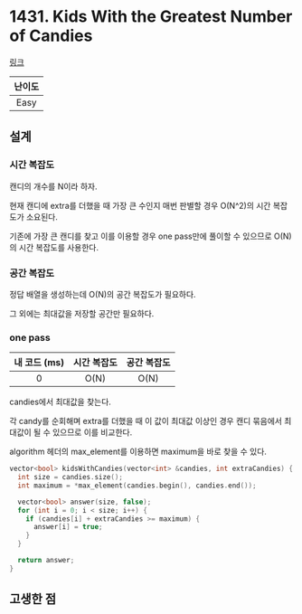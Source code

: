 # 1431. Kids With the Greatest Number of Candies

[링크](https://leetcode.com/problems/kids-with-the-greatest-number-of-candies/)

| 난이도 |
| :----: |
|  Easy  |

## 설계

### 시간 복잡도

캔디의 개수를 N이라 하자.

현재 캔디에 extra를 더했을 때 가장 큰 수인지 매번 판별할 경우 O(N^2)의 시간 복잡도가 소요된다.

기존에 가장 큰 캔디를 찾고 이를 이용할 경우 one pass만에 풀이할 수 있으므로 O(N)의 시간 복잡도를 사용한다.

### 공간 복잡도

정답 배열을 생성하는데 O(N)의 공간 복잡도가 필요하다.

그 외에는 최대값을 저장할 공간만 필요하다.

### one pass

| 내 코드 (ms) | 시간 복잡도 | 공간 복잡도 |
| :----------: | :---------: | :---------: |
|      0       |    O(N)     |    O(N)     |

candies에서 최대값을 찾는다.

각 candy를 순회해며 extra를 더했을 때 이 값이 최대값 이상인 경우 캔디 묶음에서 최대값이 될 수 있으므로 이를 비교한다.

algorithm 헤더의 max_element를 이용하면 maximum을 바로 찾을 수 있다.

```cpp
vector<bool> kidsWithCandies(vector<int> &candies, int extraCandies) {
  int size = candies.size();
  int maximum = *max_element(candies.begin(), candies.end());

  vector<bool> answer(size, false);
  for (int i = 0; i < size; i++) {
    if (candies[i] + extraCandies >= maximum) {
      answer[i] = true;
    }
  }

  return answer;
}
```

## 고생한 점
